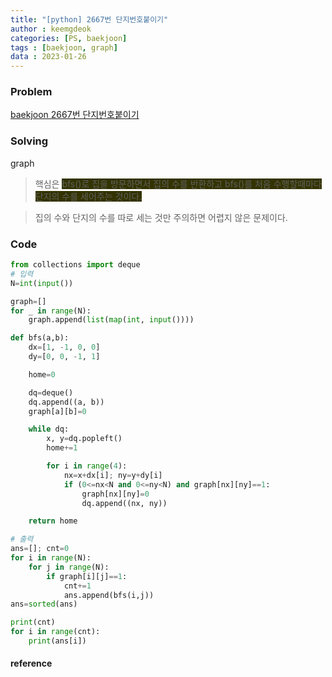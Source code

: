 ```yaml
---
title: "[python] 2667번 단지번호붙이기"
author : keemgdeok
categories: [PS, baekjoon]
tags : [baekjoon, graph]
data : 2023-01-26
---
```



### Problem
[baekjoon 2667번 단지번호붙이기](https://www.acmicpc.net/problem/2667)

  

### Solving
graph
> 핵심은 <span style="background-color:#333300">bfs()로 집을 방문하면서 집의 수를 반환하고 bfs()를 처음 수행할때마다 단지의 수를 세어주는 것이다.</span>

> 집의 수와 단지의 수를 따로 세는 것만 주의하면 어렵지 않은 문제이다.



### Code
```py
from collections import deque
# 입력
N=int(input())

graph=[]
for _ in range(N):
    graph.append(list(map(int, input())))

def bfs(a,b):
    dx=[1, -1, 0, 0]
    dy=[0, 0, -1, 1]

    home=0

    dq=deque()
    dq.append((a, b))
    graph[a][b]=0

    while dq:
        x, y=dq.popleft()
        home+=1

        for i in range(4):
            nx=x+dx[i]; ny=y+dy[i]
            if (0<=nx<N and 0<=ny<N) and graph[nx][ny]==1: 
                graph[nx][ny]=0
                dq.append((nx, ny))

    return home        

# 출력
ans=[]; cnt=0
for i in range(N):
    for j in range(N):
        if graph[i][j]==1:
            cnt+=1
            ans.append(bfs(i,j))
ans=sorted(ans)

print(cnt)
for i in range(cnt):
    print(ans[i])

```


#### reference

